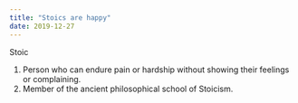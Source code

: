 ```yaml
---
title: "Stoics are happy"
date: 2019-12-27
---
```


Stoic

1. Person who can endure pain or hardship without showing their feelings or complaining.
2. Member of the ancient philosophical school of Stoicism.
